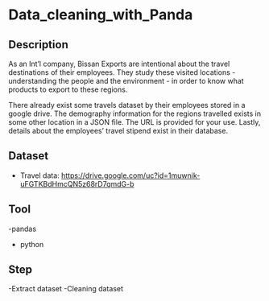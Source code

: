 # Data_cleaning_with_Panda



## Description

As an Int’l company, Bissan Exports are intentional
about the travel destinations of their employees.
They study these visited locations - understanding
the people and the environment - in order to know
what products to export to these regions.

There already exist some travels dataset by their
employees stored in a google drive.
The demography information for the regions
travelled exists in some other location in a JSON file.
The URL is provided for your use.
Lastly, details about the employees’ travel stipend
exist in their database.



## Dataset 

- Travel data: https://drive.google.com/uc?id=1muwnik-uFGTKBdHmcQN5z68rD7qmdG-b


## Tool
-pandas

-  python

## Step 

-Extract dataset 
-Cleaning dataset 

